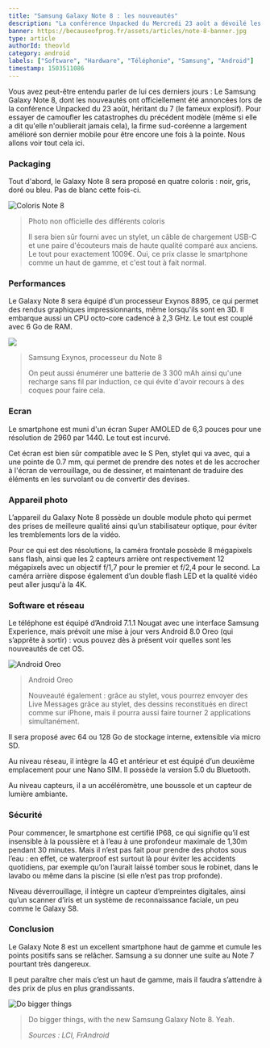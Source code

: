 ```yaml
---
title: "Samsung Galaxy Note 8 : les nouveautés"
description: "La conférence Unpacked du Mercredi 23 août a dévoilé les nouveautés du dernier smartphone Samsung."
banner: https://becauseofprog.fr/assets/articles/note-8-banner.jpg
type: article
authorId: theovld
category: android
labels: ["Software", "Hardware", "Téléphonie", "Samsung", "Android"]
timestamp: 1503511086
---
```


Vous avez peut-être entendu parler de lui ces derniers jours : Le Samsung Galaxy Note 8, dont les nouveautés ont officiellement été annoncées lors de la conférence Unpacked du 23 août, héritant du 7 (le fameux explosif). Pour essayer de camoufler les catastrophes du précédent modèle (même si elle a dit qu'elle n'oublierait jamais cela), la firme sud-coréenne a largement amélioré son dernier mobile pour être encore une fois à la pointe. Nous allons voir tout cela ici.

### Packaging

 Tout d'abord, le Galaxy Note 8 sera proposé en quatre coloris : noir, gris, doré ou bleu. Pas de blanc cette fois-ci.

 ![Coloris Note 8](https://becauseofprog.fr/assets/articles/note-8-coloris.jpg)

 
>  Photo non officielle des différents coloris
> 
>   Il sera bien sûr fourni avec un stylet, un câble de chargement USB-C et une paire d'écouteurs mais de haute qualité comparé aux anciens. Le tout pour exactement 1009€. Oui, ce prix classe le smartphone comme un haut de gamme, et c'est tout à fait normal.

### Performances

 Le Galaxy Note 8 sera équipé d'un processeur Exynos 8895, ce qui permet des rendus graphiques impressionnants, même lorsqu'ils sont en 3D. Il embarque aussi un CPU octo-core cadencé à 2,3 GHz. Le tout est couplé avec 6 Go de RAM.

 ![](https://becauseofprog.fr/assets/articles/exynos-8895.jpg)

 
>  Samsung Exynos, processeur du Note 8
> 
>   On peut aussi énumérer une batterie de 3 300 mAh ainsi qu'une recharge sans fil par induction, ce qui évite d'avoir recours à des coques pour faire cela.

### Ecran

 Le smartphone est muni d'un écran Super AMOLED de 6,3 pouces pour une résolution de 2960 par 1440. Le tout est incurvé.

 Cet écran est bien sûr compatible avec le S Pen, stylet qui va avec, qui a une pointe de 0.7 mm, qui permet de prendre des notes et de les accrocher à l'écran de verrouillage, ou de dessiner, et maintenant de traduire des éléments en les survolant ou de convertir des devises.

### Appareil photo

 L’appareil du Galaxy Note 8 possède un double module photo qui permet des prises de meilleure qualité ainsi qu’un stabilisateur optique, pour éviter les tremblements lors de la vidéo.

 Pour ce qui est des résolutions, la caméra frontale possède 8 mégapixels sans flash, ainsi que les 2 capteurs arrière ont respectivement 12 mégapixels avec un objectif f/1,7 pour le premier et f/2,4 pour le second. La caméra arrière dispose également d’un double flash LED et la qualité vidéo peut aller jusqu'à la 4K.

### Software et réseau

 Le téléphone est équipé d’Android 7.1.1 Nougat avec une interface Samsung Experience, mais prévoit une mise à jour vers Android 8.0 Oreo (qui s’apprête à sortir) : vous pouvez dès à présent voir quelles sont les nouveautés de cet OS.

 ![Android Oreo](https://becauseofprog.fr/assets/articles/android-o-oreo.png)

 
>  Android Oreo
> 
>   Nouveauté également : grâce au stylet, vous pourrez envoyer des Live Messages grâce au stylet, des dessins reconstitués en direct comme sur iPhone, mais il pourra aussi faire tourner 2 applications simultanément.

 Il sera proposé avec 64 ou 128 Go de stockage interne, extensible via micro SD.

 Au niveau réseau, il intègre la 4G et antérieur et est équipé d’un deuxième emplacement pour une Nano SIM. Il possède la version 5.0 du Bluetooth.

 Au niveau capteurs, il a un accéléromètre, une boussole et un capteur de lumière ambiante.

### Sécurité

 Pour commencer, le smartphone est certifié IP68, ce qui signifie qu’il est insensible à la poussière et à l’eau à une profondeur maximale de 1,30m pendant 30 minutes. Mais il n’est pas fait pour prendre des photos sous l’eau : en effet, ce waterproof est surtout là pour éviter les accidents quotidiens, par exemple qu’on l’aurait laissé tomber sous le robinet, dans le lavabo ou même dans la piscine (si elle n’est pas trop profonde).

 Niveau déverrouillage, il intègre un capteur d’empreintes digitales, ainsi qu’un scanner d’iris et un système de reconnaissance faciale, un peu comme le Galaxy S8.

### Conclusion

 Le Galaxy Note 8 est un excellent smartphone haut de gamme et cumule les points positifs sans se relâcher. Samsung a su donner une suite au Note 7 pourtant très dangereux.

 Il peut paraître cher mais c’est un haut de gamme, mais il faudra s’attendre à des prix de plus en plus grandissants.

 ![Do bigger things](https://becauseofprog.fr/assets/articles/note-8-do-bigger-things.jpg)

 
>  Do bigger things, with the new Samsung Galaxy Note 8. Yeah.
> 
>   *Sources : LCI, FrAndroid*

 

